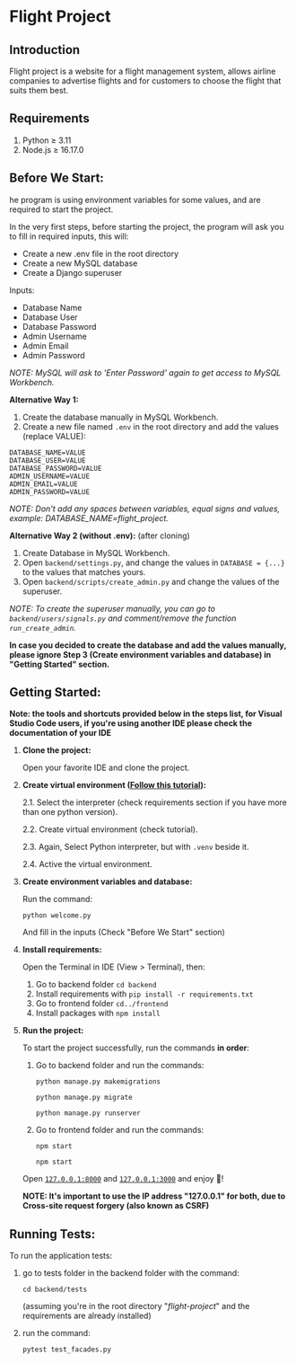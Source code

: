 # Flight Project

## Introduction
Flight project is a website for a flight management system, allows airline companies to advertise flights and for customers to choose the flight that suits them best.

## Requirements
1. Python ≥ 3.11
1. Node.js ≥ 16.17.0

## Before We Start:
he program is using environment variables for some values, and are required to start the project.

In the very first steps, before starting the project, the program will ask you to fill in required inputs, this will:
* Create a new .env file in the root directory 
* Create a new MySQL database 
* Create a Django superuser 

Inputs:
* Database Name
* Database User
* Database Password
* Admin Username
* Admin Email
* Admin Password

*NOTE: MySQL will ask to 'Enter Password' again to get access to MySQL Workbench.*

**Alternative Way 1:**
1. Create the database manually in MySQL Workbench.
2. Create a new file named `.env` in the root directory and add the values (replace VALUE):
```
DATABASE_NAME=VALUE
DATABASE_USER=VALUE
DATABASE_PASSWORD=VALUE
ADMIN_USERNAME=VALUE
ADMIN_EMAIL=VALUE
ADMIN_PASSWORD=VALUE
```

*NOTE: Don't add any spaces between variables, equal signs and values, example: DATABASE_NAME=flight_project.*

**Alternative Way 2 (without .env):**
(after cloning)
1. Create Database in MySQL Workbench.
1. Open `backend/settings.py`, and change the values in `DATABASE = {...}` to the values that matches yours.
2. Open `backend/scripts/create_admin.py` and change the values of the superuser.

*NOTE: To create the superuser manually, you can go to `backend/users/signals.py` and comment/remove the function `run_create_admin`.*


**In case you decided to create the database and add the values manually, please ignore Step 3 (Create environment variables and database) in "Getting Started" section.**


## Getting Started:

**Note: the tools and shortcuts provided below in the steps list, for Visual Studio Code users, if you're using another IDE please check the documentation of your IDE**

1. **Clone the project:**

    Open your favorite IDE and clone the project.
    

2. **Create virtual environment ([Follow this tutorial](https://code.visualstudio.com/docs/python/tutorial-django)):**

    2.1. Select the interpreter (check requirements section if you have more than one python version).

    2.2. Create virtual environment (check tutorial).

    2.3. Again, Select Python interpreter, but with `.venv` beside it.

    2.4. Active the virtual environment.


3. **Create environment variables and database:**

    Run the command:

    `python welcome.py`

    And fill in the inputs (Check "Before We Start" section)


4. **Install requirements:**

    Open the Terminal in IDE (View > Terminal), then:
    1. Go to backend folder `cd backend`
    2. Install requirements with `pip install -r requirements.txt`
    3. Go to frontend folder `cd../frontend`
    4. Install packages with `npm install` 


5. **Run the project:**

    To start the project successfully, run the commands **in order**:
    
    1. Go to backend folder and run the commands:

        `python manage.py makemigrations`

        `python manage.py migrate`

        `python manage.py runserver`


    2. Go to frontend folder and run the commands:

        `npm start`

        `npm start`


    Open [`127.0.0.1:8000`](http://127.0.0.1:8000/) and [`127.0.0.1:3000`](http://127.0.0.1:3000/) and enjoy &#127881;!

    **NOTE: It's important to use the IP address "127.0.0.1" for both, due to Cross-site request forgery (also known as CSRF)**


## Running Tests:

To run the application tests:

1. go to tests folder in the backend folder with the command:

    `cd backend/tests`

    (assuming you're in the root directory "*flight-project*" and the requirements are already installed) 


2. run the command: 

    `pytest test_facades.py`
